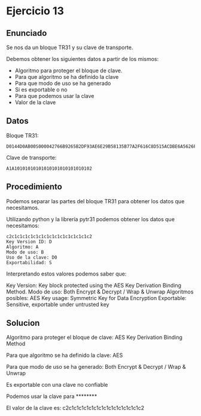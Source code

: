 # Ejercicio 13

## Enunciado

Se nos da un bloque TR31 y su clave de transporte.

Debemos obtener los siguientes datos a partir de los mismos:

- Algoritmo para proteger el bloque de clave.
- Para que algoritmo se ha definido la clave
- Para que modo de uso se ha generado
- Si es exportable o no
- Para que podemos usar la clave
- Valor de la clave

## Datos

Bloque TR31:

```
D0144D0AB00S000042766B9265B2DF93AE6E29B58135B77A2F616C8D515ACDBE6A5626F79FA7B4071E9EE1423C6D7970FA2B965D18B23922B5B2E5657495E03CD857FD37018E111B
```

Clave de transporte:

```
A1A10101010101010101010101010102
```

## Procedimiento

Podemos separar las partes del bloque TR31 para obtener los datos que necesitamos.

Utilizando python y la librería pytr31 podemos obtener los datos que necesitamos:

```
c2c1c1c1c1c1c1c1c1c1c1c1c1c1c1c2
Key Version ID: D
Algoritmo: A
Modo de uso: B
Uso de la clave: D0
Exportabilidad: S
```

Interpretando estos valores podemos saber que:

Key Version: Key block protected using the AES Key Derivation Binding Method.
Modo de uso: Both Encrypt & Decrypt / Wrap & Unwrap
Algoritmos posibles: AES
Key usage: Symmetric Key for Data Encryption 
Exportable: Sensitive, exportable under untrusted key

## Solucion

Algoritmo para proteger el bloque de clave: AES Key Derivation Binding Method

Para que algoritmo se ha definido la clave: AES

Para que modo de uso se ha generado: Both Encrypt & Decrypt / Wrap & Unwrap

Es exportable con una clave no confiable

Podemos usar la clave para ********

El valor de la clave es: c2c1c1c1c1c1c1c1c1c1c1c1c1c1c1c2